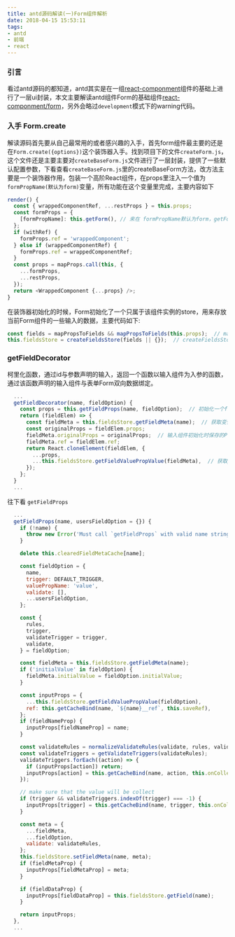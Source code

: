 ```yaml
---
title: antd源码解读(一)Form组件解析
date: 2018-04-15 15:53:11
tags:
- antd
- 前端
- react
---
```


### 引言
看过antd源码的都知道，antd其实是在一组[react-componment](https://github.com/react-component)组件的基础上进行了一层ui封装，本文主要解读antd组件Form的基础组件[react-componment/form](https://github.com/react-component/form)，另外会略过`development`模式下的warning代码。

### 入手 Form.create
解读源码首先要从自己最常用的或者感兴趣的入手，首先form组件最主要的还是在`Form.create({options})`这个装饰器入手。找到项目下的文件`createForm.js`，这个文件还是主要主要对`createBaseForm.js`文件进行了一层封装，提供了一些默认配置参数，下看查看`createBaseForm.js`里的createBaseForm方法，改方法主要是一个装饰器作用，包装一个高阶React组件，在props里注入一个值为`formPropName(默认为form)`变量，所有功能在这个变量里完成，主要内容如下
```js
render() {
  const { wrappedComponentRef, ...restProps } = this.props;
  const formProps = {
    [formPropName]: this.getForm(), // 来在 formPropName默认为form，getForm方法来自`createForm.js`
  };
  if (withRef) {
    formProps.ref = 'wrappedComponent';
  } else if (wrappedComponentRef) {
    formProps.ref = wrappedComponentRef;
  }
  const props = mapProps.call(this, {
    ...formProps,
    ...restProps,
  });
  return <WrappedComponent {...props} />;
}
```
在装饰器初始化的时候，Form初始化了一个只属于该组件实例的store，用来存放当前Form组件的一些输入的数据，主要代码如下:
```js
const fields = mapPropsToFields && mapPropsToFields(this.props);  // mapPropsToFields来自于Form.create的配置参数，用来转化来自mobx或者redux等真正的store来源的value，以初始化该Form实例的fieldsStore
this.fieldsStore = createFieldsStore(fields || {});  // createFieldsStore来自于文件`createFieldsStore.js`文件
```
### getFieldDecorator
柯里化函数，通过id与参数声明的输入，返回一个函数以输入组件为入参的函数，通过该函数声明的输入组件与表单Form双向数据绑定。
```js
  ...
  getFieldDecorator(name, fieldOption) {
    const props = this.getFieldProps(name, fieldOption);  // 初始化一个field
    return (fieldElem) => {
      const fieldMeta = this.fieldsStore.getFieldMeta(name);  // 获取变化（Form的onChange）后的field数据
      const originalProps = fieldElem.props;
      fieldMeta.originalProps = originalProps;  // 输入组件初始化时保存的Prop
      fieldMeta.ref = fieldElem.ref;
      return React.cloneElement(fieldElem, {
        ...props,
        ...this.fieldsStore.getFieldValuePropValue(fieldMeta),  // 获取prop属性 value
      });
    };
  }
  ...
```
往下看 `getFieldProps`
```js
  ...
  getFieldProps(name, usersFieldOption = {}) {
    if (!name) {
      throw new Error('Must call `getFieldProps` with valid name string!');
    }

    delete this.clearedFieldMetaCache[name];

    const fieldOption = {
      name,
      trigger: DEFAULT_TRIGGER,
      valuePropName: 'value',
      validate: [],
      ...usersFieldOption,
    };

    const {
      rules,
      trigger,
      validateTrigger = trigger,
      validate,
    } = fieldOption;

    const fieldMeta = this.fieldsStore.getFieldMeta(name);
    if ('initialValue' in fieldOption) {
      fieldMeta.initialValue = fieldOption.initialValue;
    }

    const inputProps = {
      ...this.fieldsStore.getFieldValuePropValue(fieldOption),
      ref: this.getCacheBind(name, `${name}__ref`, this.saveRef),
    };
    if (fieldNameProp) {
      inputProps[fieldNameProp] = name;
    }

    const validateRules = normalizeValidateRules(validate, rules, validateTrigger);
    const validateTriggers = getValidateTriggers(validateRules);
    validateTriggers.forEach((action) => {
      if (inputProps[action]) return;
      inputProps[action] = this.getCacheBind(name, action, this.onCollectValidate);
    });

    // make sure that the value will be collect
    if (trigger && validateTriggers.indexOf(trigger) === -1) {
      inputProps[trigger] = this.getCacheBind(name, trigger, this.onCollect);
    }

    const meta = {
      ...fieldMeta,
      ...fieldOption,
      validate: validateRules,
    };
    this.fieldsStore.setFieldMeta(name, meta);
    if (fieldMetaProp) {
      inputProps[fieldMetaProp] = meta;
    }

    if (fieldDataProp) {
      inputProps[fieldDataProp] = this.fieldsStore.getField(name);
    }

    return inputProps;
  },
  ...
```
